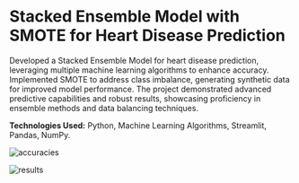 # Stacked Ensemble Model with SMOTE for Heart Disease Prediction
Developed a Stacked Ensemble Model for heart disease prediction, leveraging multiple machine
learning algorithms to enhance accuracy. Implemented SMOTE to address class imbalance,
generating synthetic data for improved model performance. The project demonstrated advanced
predictive capabilities and robust results, showcasing proficiency in ensemble methods and data
balancing techniques.

**Technologies Used:** Python, Machine Learning Algorithms, Streamlit, Pandas, NumPy.

![accuracies](https://github.com/user-attachments/assets/32424787-718b-4f97-b34a-bc715d6283f3)

![results](https://github.com/user-attachments/assets/a8891e7f-fb12-4f61-8970-384c2cf8f2d9)
